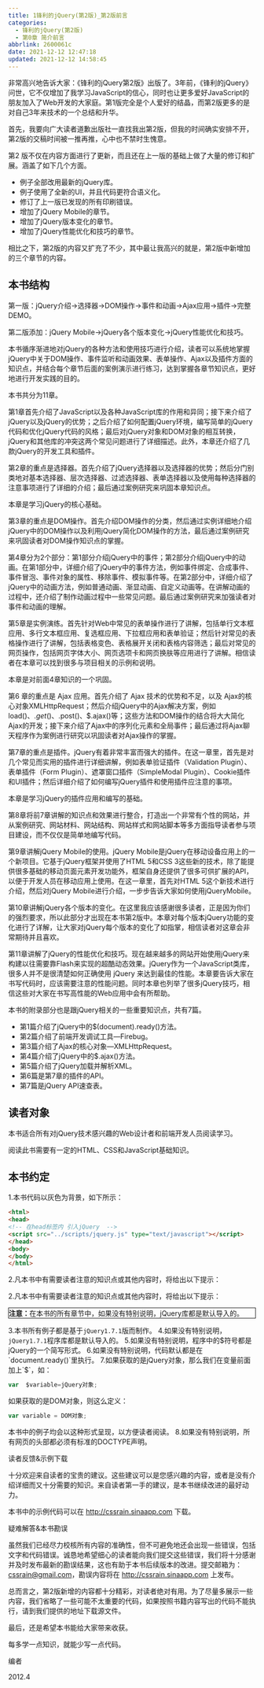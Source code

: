 ```yaml
---
title: 1锋利的jQuery(第2版)_第2版前言
categories:
  - 锋利的jQuery(第2版)
  - 第0章 简介前言
abbrlink: 2600061c
date: 2021-12-12 12:47:18
updated: 2021-12-12 14:58:45
---
```

非常高兴地告诉大家：《锋利的jQuery第2版》出版了。3年前，《锋利的jQuery》问世，它不仅增加了我学习JavaScript的信心，同时也让更多爱好JavaScript的朋友加入了Web开发的大家庭。第1版完全是个人爱好的结晶，而第2版更多的是对自己3年来技术的一个总结和升华。

首先，我要向广大读者道歉出版社一直找我出第2版，但我的时间确实安排不开，第2版的交稿时间被一推再推，心中也不禁时生愧意。

第2 版不仅在内容方面进行了更新，而且还在上一版的基础上做了大量的修订和扩展。涵盖了如下几个方面。

- 例子全部改用最新的jQuery库。
- 例子使用了全新的UI，并且代码更符合语义化。
- 修订了上一版已发现的所有印刷错误。
- 增加了jQuery Mobile的章节。
- 增加了jQuery版本变化的章节。
- 增加了jQuery性能优化和技巧的章节。

相比之下，第2版的内容又扩充了不少，其中最让我高兴的就是，第2版中新增加的三个章节的内容。

## 本书结构
第一版：jQuery介绍→选择器→DOM操作→事件和动画→Ajax应用→插件→完整DEMO。

第二版添加：jQuery Mobile→jQuery各个版本变化→jQuery性能优化和技巧。

本书循序渐进地对jQuery的各种方法和使用技巧进行介绍，读者可以系统地掌握jQuery中关于DOM操作、事件监听和动画效果、表单操作、Ajax以及插件方面的知识点，并结合每个章节后面的案例演示进行练习，达到掌握各章节知识点，更好地进行开发实践的目的。

本书共分为11章。

第1章首先介绍了JavaScript以及各种JavaScript库的作用和异同；接下来介绍了jQuery以及jQuery的优势；之后介绍了如何配置jQuery环境，编写简单的jQuery代码和优化jQuery代码的风格；最后对jQuery对象和DOM对象的相互转换，jQuery和其他库的冲突这两个常见问题进行了详细描述。此外，本章还介绍了几款jQuery的开发工具和插件。

第2章的重点是选择器。首先介绍了jQuery选择器以及选择器的优势；然后分门别类地对基本选择器、层次选择器、过滤选择器、表单选择器以及使用每种选择器的注意事项进行了详细的介绍；最后通过案例研究来巩固本章知识点。

本章是学习jQuery的核心基础。

第3章的重点是DOM操作。首先介绍DOM操作的分类，然后通过实例详细地介绍jQuery中的DOM操作以及利用jQuery简化DOM操作的方法，最后通过案例研究来巩固读者对DOM操作知识点的掌握。

第4章分为2个部分：第1部分介绍jQuery中的事件；第2部分介绍jQuery中的动画。在第1部分中，详细介绍了jQuery中的事件方法，例如事件绑定、合成事件、事件冒泡、事件对象的属性、移除事件、模拟事件等。在第2部分中，详细介绍了jQuery中的动画方法，例如普通动画、渐显动画、自定义动画等。在讲解动画的过程中，还介绍了制作动画过程中一些常见问题。最后通过案例研究来加强读者对事件和动画的理解。

第5章是实例演练。首先针对Web中常见的表单操作进行了讲解，包括单行文本框应用、多行文本框应用、复选框应用、下拉框应用和表单验证；然后针对常见的表格操作进行了讲解，包括表格变色、表格展开关闭和表格内容筛选；最后对常见的网页操作，包括网页字体大小、网页选项卡和网页换肤等应用进行了讲解。相信读者在本章可以找到很多与项目相关的示例和说明。

本章是对前面4章知识的一个巩固。

第6 章的重点是 Ajax 应用。首先介绍了 Ajax 技术的优势和不足，以及 Ajax的核心对象XMLHttpRequest；然后介绍jQuery中的Ajax解决方案，例如load()、$.get()、$.post()、$.ajax()等；这些方法和DOM操作的结合将大大简化Ajax的开发；接下来介绍了Ajax中的序列化元素和全局事件；最后通过将Ajax聊天程序作为案例进行研究以巩固读者对Ajax操作的掌握。

第7章的重点是插件。jQuery有着非常丰富而强大的插件。在这一章里，首先是对几个常见而实用的插件进行详细讲解，例如表单验证插件（Validation Plugin）、表单插件（Form Plugin）、遮罩窗口插件（SimpleModal Plugin）、Cookie插件和UI插件；然后详细介绍了如何编写jQuery插件和使用插件应注意的事项。

本章是学习jQuery的插件应用和编写的基础。

第8章将前7章讲解的知识点和效果进行整合，打造出一个非常有个性的网站，并从案例研究、网站材料、网站结构、网站样式和网站脚本等多方面指导读者参与项目建设，而不仅仅是简单地编写代码。

第9章讲解jQuery Mobile的使用。jQuery Mobile是jQuery在移动设备应用上的一个新项目。它基于jQuery框架并使用了HTML 5和CSS 3这些新的技术，除了能提供很多基础的移动页面元素开发功能外，框架自身还提供了很多可供扩展的API，以便于开发人员在移动应用上使用。在这一章里，首先对HTML 5这个新技术进行介绍，然后对jQuery Mobile进行介绍，一步步告诉大家如何使用jQueryMobile。

第10章讲解jQuery各个版本的变化。在这里我应该感谢很多读者，正是因为你们的强烈要求，所以此部分才出现在本书第2版中。本章对每个版本jQuery功能的变化进行了详解，让大家对jQuery每个版本的变化了如指掌，相信读者对这章会非常期待并且喜欢。

第11章讲解了jQuery的性能优化和技巧。现在越来越多的网站开始使用jQuery来构建以往需要靠Flash来实现的超酷动态效果。jQuery作为一个JavaScript类库，很多人并不是很清楚如何正确使用 jQuery 来达到最佳的性能。本章要告诉大家在书写代码时，应该需要注意的性能问题。同时本章也列举了很多jQuery技巧，相信这些对大家在书写高性能的Web应用中会有所帮助。

本书的附录部分也是跟jQuery相关的一些重要知识点，共有7篇。

- 第1篇介绍了jQuery中的$(document).ready()方法。
- 第2篇介绍了前端开发调试工具—Firebug。
- 第3篇介绍了Ajax的核心对象—XMLHttpRequest。
- 第4篇介绍了jQuery中的$.ajax()方法。
- 第5篇介绍了jQuery加载并解析XML。
- 第6篇是第7章的插件的API。
- 第7篇是jQuery API速查表。

## 读者对象
本书适合所有对jQuery技术感兴趣的Web设计者和前端开发人员阅读学习。

阅读此书需要有一定的HTML、CSS和JavaScript基础知识。

## 本书约定
1.本书代码以灰色为背景，如下所示：

```html
<html>
<head>
<!-- 在head标签内 引入jQuery  -->
<script src="../scripts/jquery.js" type="text/javascript"></script>
</head>
<body>
</body>
</html>
```

2.凡本书中有需要读者注意的知识点或其他内容时，将给出以下提示：

2.凡本书中有需要读者注意的知识点或其他内容时，将给出以下提示：

<div style="border:1px solid;"><strong>注意：</strong>在本书的所有章节中，如果没有特别说明，jQuery库都是默认导入的。</div>

3.本书所有例子都是基于`jQuery1.7.1`版而制作。
4.如果没有特别说明，`jQuery1.7.1`程序库都是默认导入的。
5.如果没有特别说明，程序中的$符号都是jQuery的一个简写形式。
6.如果没有特别说明，代码默认都是在`document.ready()`里执行。
7.如果获取的是jQuery对象，那么我们在变量前面加上`$`，如：

```javascript
var  $variable=jQuery对象;
```

如果获取的是DOM对象，则这么定义：

```javascript
var variable = DOM对象;
```

本书中的例子均会以这种形式呈现，以方便读者阅读。
8.如果没有特别说明，所有网页的头部都必须有标准的DOCTYPE声明。

读者反馈&示例下载

十分欢迎来自读者的宝贵的建议。这些建议可以是您感兴趣的内容，或者是没有介绍详细而又十分需要的知识。来自读者第一手的建议，是本书继续改进的最好动力。

本书中的示例代码可以在 http://cssrain.sinaapp.com 下载。

疑难解答&本书勘误

虽然我们已经尽力校核所有内容的准确性，但不可避免地还会出现一些错误，包括文字和代码错误。诚恳地希望细心的读者能向我们提交这些错误，我们将十分感谢并及时发布最新的勘误结果，这也有助于本书后续版本的改进。提交邮箱为：cssrain@gmail.com，勘误内容将在 http://cssrain.sinaapp.com 上发布。

总而言之，第2版新增的内容都十分精彩，对读者绝对有用。为了尽量多展示一些内容，我们省略了一些可能不太重要的代码，如果按照书籍内容写出的代码不能执行，请到我们提供的地址下载源文件。

最后，还是希望本书能给大家带来收获。

每多学一点知识，就能少写一点代码。

编者

2012.4
